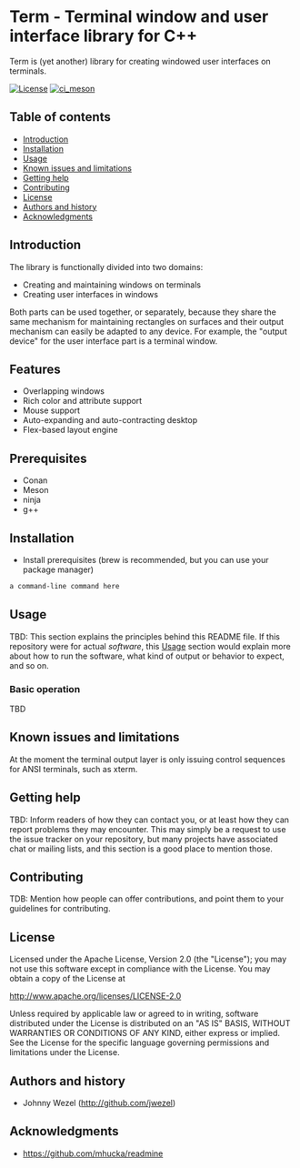 Term - Terminal window and user interface library for C++
=========================================================

Term is (yet another) library for creating windowed user interfaces on terminals.

[![License](https://img.shields.io/badge/License-Apache-lightgray.svg?style=plastic)](https://www.apache.org/licenses/LICENSE-2.0.txt)
[![ci_meson](https://github.com/jwezel/term/actions/workflows/ci-meson.yml/badge.svg)](https://github.com/jwezel/term/actions/workflows/ci-meson.yml)

Table of contents
-----------------

* [Introduction](#introduction)
* [Installation](#installation)
* [Usage](#usage)
* [Known issues and limitations](#known-issues-and-limitations)
* [Getting help](#getting-help)
* [Contributing](#contributing)
* [License](#license)
* [Authors and history](#authors-and-history)
* [Acknowledgments](#acknowledgments)


Introduction
------------

The library is functionally divided into two domains:

- Creating and maintaining windows on terminals
- Creating user interfaces in windows

Both parts can be used together, or separately, because they share the same
mechanism for maintaining rectangles on surfaces and their output mechanism can
easily be adapted to any device. For example, the "output device" for the user
interface part is a terminal window.


Features
--------

- Overlapping windows
- Rich color and attribute support
- Mouse support
- Auto-expanding and auto-contracting desktop
- Flex-based layout engine


Prerequisites
-------------

- Conan
- Meson
- ninja
- g++


Installation
------------

- Install prerequisites (brew is recommended, but you can use your package manager)

```bash
a command-line command here
```


Usage
-----

TBD: This section explains the principles behind this README file.  If this repository were for actual _software_, this [Usage](#usage) section would explain more about how to run the software, what kind of output or behavior to expect, and so on.


### Basic operation

TBD


Known issues and limitations
----------------------------

At the moment the terminal output layer is only issuing control sequences for ANSI terminals, such as xterm.


Getting help
------------

TBD: Inform readers of how they can contact you, or at least how they can report problems they may encounter.  This may simply be a request to use the issue tracker on your repository, but many projects have associated chat or mailing lists, and this section is a good place to mention those.


Contributing
------------

TDB: Mention how people can offer contributions, and point them to your guidelines for contributing.


License
-------

Licensed under the Apache License, Version 2.0 (the "License"); you may not use
this software except in compliance with the License. You may obtain a copy of the
License at

http://www.apache.org/licenses/LICENSE-2.0

Unless required by applicable law or agreed to in writing, software distributed
under the License is distributed on an "AS IS" BASIS, WITHOUT WARRANTIES OR
CONDITIONS OF ANY KIND, either express or implied. See the License for the
specific language governing permissions and limitations under the License.


Authors and history
-------------------

- Johnny Wezel (http://github.com/jwezel)


Acknowledgments
---------------

* https://github.com/mhucka/readmine
